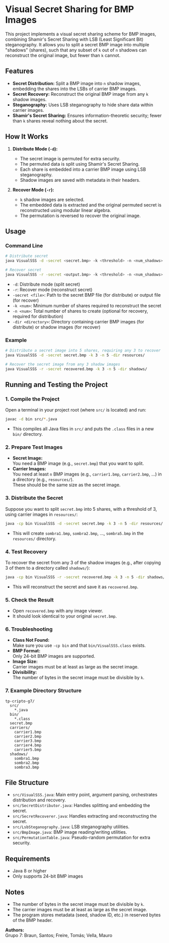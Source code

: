 # Visual Secret Sharing for BMP Images

This project implements a visual secret sharing scheme for BMP images, combining Shamir's Secret Sharing with LSB (Least Significant Bit) steganography. It allows you to split a secret BMP image into multiple "shadows" (shares), such that any subset of `k` out of `n` shadows can reconstruct the original image, but fewer than `k` cannot.

## Features

- **Secret Distribution:** Split a BMP image into `n` shadow images, embedding the shares into the LSBs of carrier BMP images.
- **Secret Recovery:** Reconstruct the original BMP image from any `k` shadow images.
- **Steganography:** Uses LSB steganography to hide share data within carrier images.
- **Shamir's Secret Sharing:** Ensures information-theoretic security; fewer than `k` shares reveal nothing about the secret.

## How It Works

1. **Distribute Mode (`-d`):**
   - The secret image is permuted for extra security.
   - The permuted data is split using Shamir's Secret Sharing.
   - Each share is embedded into a carrier BMP image using LSB steganography.
   - Shadow images are saved with metadata in their headers.

2. **Recover Mode (`-r`):**
   - `k` shadow images are selected.
   - The embedded data is extracted and the original permuted secret is reconstructed using modular linear algebra.
   - The permutation is reversed to recover the original image.

## Usage

### Command Line

```sh
# Distribute secret
java VisualSSS -d -secret <secret.bmp> -k <threshold> -n <num_shadows> -dir <carrier_images_dir>

# Recover secret
java VisualSSS -r -secret <output.bmp> -k <threshold> -n <num_shadows> -dir <shadows_dir>
```

- `-d`: Distribute mode (split secret)
- `-r`: Recover mode (reconstruct secret)
- `-secret <file>`: Path to the secret BMP file (for distribute) or output file (for recover)
- `-k <num>`: Minimum number of shares required to reconstruct the secret
- `-n <num>`: Total number of shares to create (optional for recovery, required for distribution)
- `-dir <directory>`: Directory containing carrier BMP images (for distribute) or shadow images (for recover)

### Example

```sh
# Distribute a secret image into 5 shares, requiring any 3 to recover
java VisualSSS -d -secret secret.bmp -k 3 -n 5 -dir resources/

# Recover the secret image from any 3 shadow images
java VisualSSS -r -secret recovered.bmp -k 3 -n 5 -dir shadows/
```

## Running and Testing the Project

### 1. Compile the Project

Open a terminal in your project root (where `src/` is located) and run:

```sh
javac -d bin src/*.java
```

- This compiles all Java files in `src/` and puts the `.class` files in a new `bin/` directory.

### 2. Prepare Test Images

- **Secret Image:**  
  You need a BMP image (e.g., `secret.bmp`) that you want to split.
- **Carrier Images:**  
  You need at least `n` BMP images (e.g., `carrier1.bmp`, `carrier2.bmp`, ...) in a directory (e.g., `resources/`).  
  These should be the same size as the secret image.

### 3. Distribute the Secret

Suppose you want to split `secret.bmp` into 5 shares, with a threshold of 3, using carrier images in `resources/`:

```sh
java -cp bin VisualSSS -d -secret secret.bmp -k 3 -n 5 -dir resources/
```

- This will create `sombra1.bmp`, `sombra2.bmp`, ..., `sombra5.bmp` in the `resources/` directory.

### 4. Test Recovery

To recover the secret from any 3 of the shadow images (e.g., after copying 3 of them to a directory called `shadows/`):

```sh
java -cp bin VisualSSS -r -secret recovered.bmp -k 3 -n 5 -dir shadows/
```

- This will reconstruct the secret and save it as `recovered.bmp`.

### 5. Check the Result

- Open `recovered.bmp` with any image viewer.
- It should look identical to your original `secret.bmp`.

### 6. Troubleshooting

- **Class Not Found:**  
  Make sure you use `-cp bin` and that `bin/VisualSSS.class` exists.
- **BMP Format:**  
  Only 24-bit BMP images are supported.
- **Image Size:**  
  Carrier images must be at least as large as the secret image.
- **Divisibility:**  
  The number of bytes in the secret image must be divisible by `k`.

### 7. Example Directory Structure

```
tp-cripto-g7/
  src/
    *.java
  bin/
    *.class
  secret.bmp
  carriers/
    carrier1.bmp
    carrier2.bmp
    carrier3.bmp
    carrier4.bmp
    carrier5.bmp
  shadows/
    sombra1.bmp
    sombra2.bmp
    sombra3.bmp
```

## File Structure

- `src/VisualSSS.java`: Main entry point, argument parsing, orchestrates distribution and recovery.
- `src/SecretDistributor.java`: Handles splitting and embedding the secret.
- `src/SecretRecoverer.java`: Handles extracting and reconstructing the secret.
- `src/LsbSteganography.java`: LSB steganography utilities.
- `src/BmpImage.java`: BMP image reading/writing utilities.
- `src/PermutationTable.java`: Pseudo-random permutation for extra security.

## Requirements

- Java 8 or higher
- Only supports 24-bit BMP images

## Notes

- The number of bytes in the secret image must be divisible by `k`.
- The carrier images must be at least as large as the secret image.
- The program stores metadata (seed, shadow ID, etc.) in reserved bytes of the BMP header.

**Authors:**  
Grupo 7:
Braun, Santos; Freire, Tomás; Vella, Mauro
